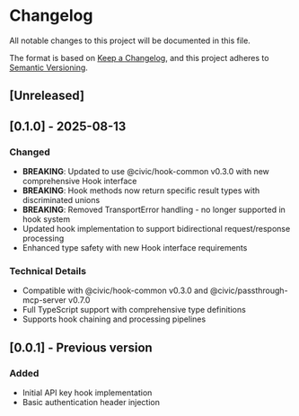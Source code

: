 # Changelog

All notable changes to this project will be documented in this file.

The format is based on [Keep a Changelog](https://keepachangelog.com/en/1.0.0/),
and this project adheres to [Semantic Versioning](https://semver.org/spec/v2.0.0.html).

## [Unreleased]

## [0.1.0] - 2025-08-13

### Changed

- **BREAKING**: Updated to use @civic/hook-common v0.3.0 with new comprehensive Hook interface
- **BREAKING**: Hook methods now return specific result types with discriminated unions
- **BREAKING**: Removed TransportError handling - no longer supported in hook system
- Updated hook implementation to support bidirectional request/response processing
- Enhanced type safety with new Hook interface requirements

### Technical Details

- Compatible with @civic/hook-common v0.3.0 and @civic/passthrough-mcp-server v0.7.0
- Full TypeScript support with comprehensive type definitions
- Supports hook chaining and processing pipelines

## [0.0.1] - Previous version

### Added
- Initial API key hook implementation
- Basic authentication header injection
